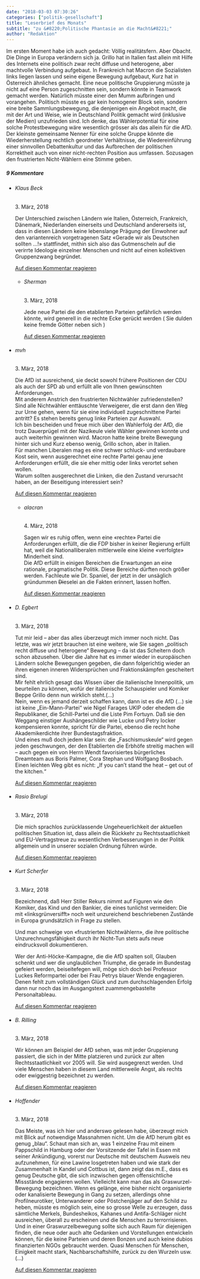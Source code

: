 ```yaml
---
date: "2018-03-03 07:30:26"
categories: ["politik-gesellschaft"]
title: "Leserbrief des Monats"
subtitle: "zu &#8220;Politische Phantasie an die Macht&#8221;"
author: "Redaktion"
---
```





Im ersten Moment habe ich auch gedacht: Völlig realitätsfern. Aber Obacht. Die Dinge in Europa verändern sich ja. Grillo hat in Italien fast allein mit Hilfe des Internets eine politisch zwar recht diffuse und heterogene, aber machtvolle Verbindung aufgebaut. In Frankreich hat Macron die Sozialisten links liegen lassen und seine eigene Bewegung aufgebaut, Kurz hat in Österreich ähnliches gemacht. Eine neue politische Gruppierung müsste ja nicht auf eine Person zugeschnitten sein, sondern könnte in Teamwork gemacht werden. Natürlich müsste einer den Mumm aufbringen und vorangehen. Politisch müsste es gar kein homogener Block sein, sondern eine breite Sammlungsbewegung, die denjenigen ein Angebot macht, die mit der Art und Weise, wie in Deutschland Politik gemacht wird (inklusive der Medien) unzufrieden sind. Ich denke, das Wählerpotential für eine solche Protestbewegung wäre wesentlich grösser als das allein für die AfD.<br>
Der kleinste gemeinsame Nenner für eine solche Gruppe könnte die Wiederherstellung rechtlich geordneter Verhältnisse, die Wiedereinführung einer sinnvollen Debattenkultur und das Aufbrechen der politischen Korrektheit auch von einer nicht-rechten Position aus umfassen. Sozusagen den frustrierten Nicht-Wählern eine Stimme geben.
<!--more-->
<h5 class="comments-h">
9 Kommentare </h5>
<ul class="commentlist">
<li class="comment even thread-even depth-1 clearfix" id="li-comment-1969">
<h6 class="author">Klaus Beck</h6> <span class="date">3. März, 2018</span>



Der Unterschied zwischen Ländern wie Italien, Österreich, Frankreich, Dänemark, Niederlanden einerseits und Deutschland andererseits ist, dass in diesen Ländern keine lebenslange Prägung der Einwohner auf den variantenreich vorgetragenen Satz «Gerade wir als Deutschen sollten &#8230;!» stattfindet, mithin sich also das Gutmenscheln auf die verirrte Ideologie einzelner Menschen und nicht auf einen kollektiven Gruppenzwang begründet.

<a rel="nofollow" class="comment-reply-link" href="#comment-1969" data-commentid="1969" data-postid="6410" data-belowelement="comment-1969" data-respondelement="respond" data-replyto="Antworte auf Klaus Beck" aria-label="Antworte auf Klaus Beck">Auf diesen Kommentar reagieren</a> 


<ul class="children">
<li class="comment odd alt depth-2 clearfix" id="li-comment-1983">
<h6 class="author">Sherman</h6> <span class="date">3. März, 2018</span>



Jede neue Partei die den etablierten Parteien gefährlich werden könnte, wird generell in die rechte Ecke gerückt werden ( Sie dulden keine fremde Götter neben sich )

<a rel="nofollow" class="comment-reply-link" href="#comment-1983" data-commentid="1983" data-postid="6410" data-belowelement="comment-1983" data-respondelement="respond" data-replyto="Antworte auf Sherman" aria-label="Antworte auf Sherman">Auf diesen Kommentar reagieren</a> 


</li>
</ul>
</li>
<li class="comment even thread-odd thread-alt depth-1 clearfix" id="li-comment-1976">
<h6 class="author">mvh</h6> <span class="date">3. März, 2018</span>



Die AfD ist ausreichend, sie deckt sowohl frühere Positionen der CDU als auch der SPD ab und erfüllt alle von Ihnen gewünschten Anforderungen.<br>
Mit anderem Anstrich den frustrierten Nichtwähler zufriedenstellen? Sind alle Nichtwähler enttäuschte Verweigerer, die erst dann den Weg zur Urne gehen, wenn für sie eine individuell zugeschnittene Partei antritt? Es stehen bereits genug linke Parteien zur Auswahl.<br>
Ich bin bescheiden und freue mich über den Wahlerfolg der AfD, die trotz Dauerprügel mit der Nazikeule viele Wähler gewinnen konnte und auch weiterhin gewinnen wird. Macron hatte keine breite Bewegung hinter sich und Kurz ebenso wenig, Grillo schon, aber in Italien.<br>
Für manchen Liberalen mag es eine schwer schluck- und verdaubare Kost sein, wenn ausgerechnet eine rechte Partei genau jene Anforderungen erfüllt, die sie eher mittig oder links verortet sehen wollen.<br>
Warum sollten ausgerechnet die Linken, die den Zustand verursacht haben, an der Beseitigung interessiert sein?

<a rel="nofollow" class="comment-reply-link" href="#comment-1976" data-commentid="1976" data-postid="6410" data-belowelement="comment-1976" data-respondelement="respond" data-replyto="Antworte auf mvh" aria-label="Antworte auf mvh">Auf diesen Kommentar reagieren</a> 


<ul class="children">
<li class="comment odd alt depth-2 clearfix" id="li-comment-2025">
<h6 class="author">alacran</h6> <span class="date">4. März, 2018</span>



Sagen wir es ruhig offen, wenn eine «rechte» Partei die Anforderungen erfüllt, die die FDP bisher in keiner Regierung erfüllt hat, weil die Nationalliberalen mittlerweile eine kleine «verfolgte» Minderheit sind.<br>
Die AfD erfüllt in einigen Bereichen die Erwartungen an eine rationale, pragmatische Politik. Diese Bereiche dürften noch größer werden. Fachleute wie Dr. Spaniel, der jetzt in der unsäglich gründummen <s>Di</s>eselei an die Fakten erinnert, lassen hoffen.

<a rel="nofollow" class="comment-reply-link" href="#comment-2025" data-commentid="2025" data-postid="6410" data-belowelement="comment-2025" data-respondelement="respond" data-replyto="Antworte auf alacran" aria-label="Antworte auf alacran">Auf diesen Kommentar reagieren</a> 


</li>
</ul>
</li>
<li class="comment even thread-even depth-1 clearfix" id="li-comment-1978">
<h6 class="author">D. Egbert</h6> <span class="date">3. März, 2018</span>



Tut mir leid – aber das alles überzeugt mich immer noch nicht. Das letzte, was wir jetzt brauchen ist eine weitere, wie Sie sagen „politisch recht diffuse und heterogene“ Bewegung &#8211; da ist das Scheitern doch schon abzusehen. Über die Jahre hat es immer wieder in europäischen Ländern solche Bewegungen gegeben, die dann folgerichtig wieder an ihren eigenen inneren Widersprüchen und Fraktionskämpfen gescheitert sind.<br>
Mir fehlt ehrlich gesagt das Wissen über die italienische Innenpolitik, um beurteilen zu können, wofür der italienische Schauspieler und Komiker Beppe Grillo denn nun wirklich steht.(&#8230;)<br>
Nein, wenn es jemand derzeit schaffen kann, dann ist es die AfD (&#8230;) sie ist keine „Ein-Mann-Partei“ wie Nigel Farages UKIP oder ehedem die Republikaner, die Schill-Partei und die Liste Pim Fortuyn. Daß sie den Weggang einstiger Aushängeschilder wie Lucke und Petry locker kompensieren konnte, spricht für die Partei, ebenso die recht hohe Akademikerdichte ihrer Bundestagsfraktion.<br>
Und eines muß doch jedem klar sein: die „Faschismuskeule“ wird gegen jeden geschwungen, der den Etablierten die Erbhöfe streitig machen will – auch gegen ein von Herrn Wendt favorisiertes bürgerliches Dreamteam aus Boris Palmer, Cora Stephan und Wolfgang Bosbach. Einen leichten Weg gibt es nicht: „If you can’t stand the heat – get out of the kitchen.“

<a rel="nofollow" class="comment-reply-link" href="#comment-1978" data-commentid="1978" data-postid="6410" data-belowelement="comment-1978" data-respondelement="respond" data-replyto="Antworte auf D. Egbert" aria-label="Antworte auf D. Egbert">Auf diesen Kommentar reagieren</a> 


</li>
<li class="comment odd alt thread-odd thread-alt depth-1 clearfix" id="li-comment-1986">
<h6 class="author">Rasio Brelugi</h6> <span class="date">3. März, 2018</span>



Die mich sprachlos zurücklassende Ungeheuerlichkeit der aktuellen politischen Situation ist, dass allein die Rückkehr zu Rechtsstaatlichkeit und EU-Vertragstreue zu wesentlichen Verbesserungen in der Politik allgemein und in unserer sozialen Ordnung führen würde.

<a rel="nofollow" class="comment-reply-link" href="#comment-1986" data-commentid="1986" data-postid="6410" data-belowelement="comment-1986" data-respondelement="respond" data-replyto="Antworte auf Rasio Brelugi" aria-label="Antworte auf Rasio Brelugi">Auf diesen Kommentar reagieren</a> 


</li>
<li class="comment even thread-even depth-1 clearfix" id="li-comment-1990">
<h6 class="author">Kurt Scherfer</h6> <span class="date">3. März, 2018</span>



Bezeichnend, daß Herr Stiller Rekurs nimmt auf Figuren wie den Komiker, das Kind und den Bankier, die eines tunlichst vermeiden: Die mit «linksgrünversifft» noch weit unzureichend beschriebenen Zustände in Europa grundsätzlich in Frage zu stellen.

Und man schweige von «frustrierten Nichtwählern», die ihre politische Unzurechnungsfähigkeit durch ihr Nicht-Tun stets aufs neue eindrucksvoll dokumentieren.

Wer der Anti-Höcke-Kampagne, die die AfD spalten soll, Glauben schenkt und wer die unglaublichen Triumphe, die gerade im Bundestag gefeiert werden, beiseitefegen will, möge sich doch bei Professor Luckes Reformpartei oder bei Frau Petrys blauer Wende engagieren. Denen fehlt zum vollständigen Glück und zum durchschlagenden Erfolg dann nur noch das im Ausgangstext zuammengebastelte Personaltableau.

<a rel="nofollow" class="comment-reply-link" href="#comment-1990" data-commentid="1990" data-postid="6410" data-belowelement="comment-1990" data-respondelement="respond" data-replyto="Antworte auf Kurt Scherfer" aria-label="Antworte auf Kurt Scherfer">Auf diesen Kommentar reagieren</a> 


</li>
<li class="comment odd alt thread-odd thread-alt depth-1 clearfix" id="li-comment-1998">
<h6 class="author">B. Rilling</h6> <span class="date">3. März, 2018</span>



Wir können am Beispiel der AfD sehen, was mit jeder Gruppierung passiert, die sich in der Mitte platzieren und zurück zur alten Rechtsstaatlichkeit vor 2005 will. Sie wird ausgegrenzt werden. Und viele Menschen haben in diesem Land mittlerweile Angst, als rechts oder ewiggestrig bezeichnet zu werden.

<a rel="nofollow" class="comment-reply-link" href="#comment-1998" data-commentid="1998" data-postid="6410" data-belowelement="comment-1998" data-respondelement="respond" data-replyto="Antworte auf B. Rilling" aria-label="Antworte auf B. Rilling">Auf diesen Kommentar reagieren</a> 


</li>
<li class="comment even thread-even depth-1 clearfix" id="li-comment-2013">
<h6 class="author">Hoffender</h6> <span class="date">3. März, 2018</span>



Das Meiste, was ich hier und anderswo gelesen habe, überzeugt mich mit Blick auf notwendige Massnahmen nicht. Um die AfD herum gibt es genug „blau“. Schaut man sich an, was 1 einzelne Frau mit einem Pappschild in Hamburg oder der Vorsitzende der Tafel in Essen mit seiner Ankündigung, vorerst nur Deutsche mit deutschem Ausweis neu aufzunehmen, für eine Lawine losgetreten haben und wie stark der Zusammenhalt in Kandel und Cottbus ist, dann zeigt das m.E., dass es genug Deutsche gibt, die sich inzwischen gegen offensichtliche Missstände engagieren wollen. Vielleicht kann man das als Graswurzel-Bewegung bezeichnen. Wenn es gelänge, eine bisher nicht organisierte oder kanalisierte Bewegung in Gang zu setzen, allerdings ohne Profilneurotiker, Unterwanderer oder Pöstchenjäger auf den Schild zu heben, müsste es möglich sein, eine so grosse Welle zu erzeugen, dass sämtliche Merkels, Bundesheikos, Kahanes und Antifa-Schläger nicht ausreichen, überall zu erscheinen und die Menschen zu terrorrisieren. Und in einer Graswurzelbewegung sollte sich auch Raum für diejenigen finden, die neue oder auch alte Gedanken und Vorstellungen entwickeln können, für die keine Parteien und deren Bonzen und auch keine dubios finanzierten NGOs gebraucht werden. Quasi Menschen für Menschen, Einigkeit macht stark, Nachbarschaftshilfe, zurück zu den Wurzeln usw.(&#8230;)

<a rel="nofollow" class="comment-reply-link" href="#comment-2013" data-commentid="2013" data-postid="6410" data-belowelement="comment-2013" data-respondelement="respond" data-replyto="Antworte auf Hoffender" aria-label="Antworte auf Hoffender">Auf diesen Kommentar reagieren</a> 


</li>
</ul>
